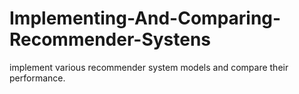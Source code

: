 # Implementing-And-Comparing-Recommender-Systens
implement various recommender system models and compare their performance. 
